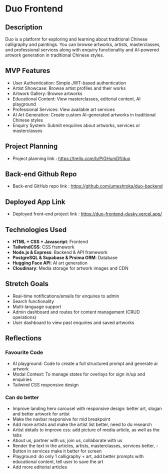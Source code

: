 # Duo Frontend

## Description

Duo is a platform for exploring and learning about traditional Chinese calligraphy and paintings. You can browse artworks, artists, masterclasses, and professional services along with enquiry functionality and AI-powered artwork generation in traditional Chinese styles.

## MVP Features

- User Authentication: Simple JWT-based authentication
- Artist Showcase: Browse artist profiles and their works
- Artwork Gallery: Browse artworks
- Educational Content: View masterclasses, editorial content, AI playground
- Professional Services: View available art services
- AI Art Generation: Create custom AI-generated artworks in traditional Chinese styles
- Enquiry System: Submit enquiries about artworks, services or masterclasses

## Project Planning 

- Project planning link : https://trello.com/b/PiGHumDf/duo

## Back-end Github Repo 

- Back-end GitHub repo link : https://github.com/umeshroka/duo-backend

## Deployed App Link

- Deployed front-end project link : https://duo-frontend-dusky.vercel.app/

## Technologies Used

- **HTML + CSS + Javascript**: Frontend 
- **TailwindCSS**: CSS framework
- **Node.js & Express**: Backend & API framework
- **PostgreSQL & Supabase & Prsima ORM**: Database
- **Hugging Face API**: AI art generation
- **Cloudinary**: Media storage for artwork images and CDN

## Stretch Goals

- Real-time notifications/emails for enquires to admin
- Search functionality
- Multi-language support
- Admin dashboard and routes for content management (CRUD operations)
- User dashboard to view past enquiries and saved artworks

## Reflections

### Favourite Code

- AI playground: Code to create a full structured prompt and generate ai artwork
- Modal Context: To manage states for overlays for sign in/up and enquiries
- Tailwind CSS responsive design 

### Can do better

- Improve landing hero carousel with responsive design: better art, slogan and better artwork for artist
- Make the navbar responsive for mid breakpoint
- Add more artists and make the artist list better, need to do research
- Artist details to improve css: add picture of media article, as well as the tabs
- About us, partner with us, join us, collaborate with us
- Render the text in the articles, artists, masterclasses, services better, - Button in services make it better for screen
- Playground: do only 1 calligraphy + art, add better prompts with educational content, tell user to save the art
- Add more editorial articles 


